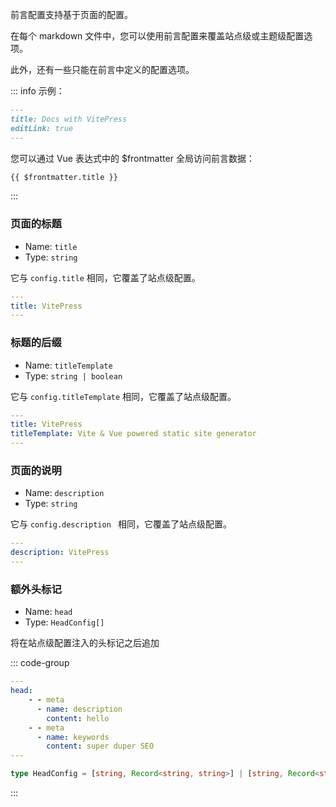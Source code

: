 前言配置支持基于页面的配置。

在每个 markdown 文件中，您可以使用前言配置来覆盖站点级或主题级配置选项。

此外，还有一些只能在前言中定义的配置选项。

::: info 示例：

```md
---
title: Docs with VitePress
editLink: true
---
```

您可以通过 Vue 表达式中的 $frontmatter 全局访问前言数据：

```md
{{ $frontmatter.title }}
```

:::

### 页面的标题

-   Name: `title`
-   Type: `string`

它与 `config.title` 相同，它覆盖了站点级配置。

```yaml
---
title: VitePress
---
```

### 标题的后缀

-   Name: `titleTemplate`
-   Type: `string | boolean`

它与 `config.titleTemplate` 相同，它覆盖了站点级配置。

```yaml
---
title: VitePress
titleTemplate: Vite & Vue powered static site generator
---
```

### 页面的说明

-   Name: `description`
-   Type: `string`

它与 `config.description ` 相同，它覆盖了站点级配置。

```yaml
---
description: VitePress
---
```

### 额外头标记

-   Name: `head`
-   Type: `HeadConfig[]`

将在站点级配置注入的头标记之后追加

::: code-group

```yaml [迁移]
---
head:
    - - meta
      - name: description
        content: hello
    - - meta
      - name: keywords
        content: super duper SEO
---
```

```ts [HeadConfig 结构]
type HeadConfig = [string, Record<string, string>] | [string, Record<string, string>, string];
```

:::
